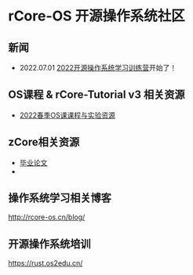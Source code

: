 
# rCore-OS 开源操作系统社区

## 新闻

- 2022.07.01 [2022开源操作系统学习训练营](https://learningos.github.io/rust-based-os-comp2022/)开始了！

## OS课程 & rCore-Tutorial v3 相关资源
- [2022春季OS课课程与实验资源](https://github.com/LearningOS/rust-based-os-comp2022/blob/main/relatedinfo.md)
## zCore相关资源
- [毕业论文](https://github.com/rcore-os/zCore/wiki/documents-of-zcore#thesis)
- 
## 操作系统学习相关博客
<http://rcore-os.cn/blog/>

## 开源操作系统培训
<https://rust.os2edu.cn/>

